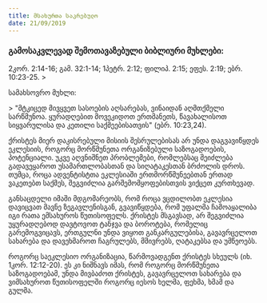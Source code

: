 ```yaml
---
title: მსახურთა საკრებულო
date: 21/09/2019
---
```


<h3 class="ka_geo">  გამოსაკვლევად შემოთავაზებული ბიბლიური მუხლები: </h3> 2კორ. 2:14-16; გამ. 32:1-14; 1პეტრ. 2:12; ფილიპ. 2:15; ეფეს. 2:19; ებრ. 10:23-25.
> <p>სამახსოვრო  მუხლი:</p> 
> "მტკიცედ მივყვეთ სასოების აღსარებას, ვინაიდან აღმთქმელი სარწმუნოა. ყურადღებით მოვეკიდოთ ერთმანეთს, წავახალისოთ სიყვარულისა და კეთილი საქმეებისათვის" (ებრ. 10:23,24).

ქრისტეს მიერ დაკისრებული მისიის შესრულებისას არ უნდა დაგვავიწყდეს ეკლესიის, როგორც მორწმუნეთა ორგანიზებული საზოგადოების, პოტენციალი. უკვე აღვნიშნეთ პრობლემები, რომლებსაც შეიძლება გადავეყაროთ უსამართლობასთან და სიღატაკესთან ბრძოლის დროს. თუმცა, როცა ადვენტისტთა ეკლესიაში ერთმორწმუნეებთან ერთად ვაკეთებთ საქმეს, შეგვიძლია გარშემომყოფებისთვის ვიქცეთ კურთხევად.

განსაცდელი იმაში მდგომარეობს, რომ როცა ვცდილობთ ეკლესია დავიცვათ მავნე ზეგავლენისგან, გვავიწყდება, რომ უფალმა ჩამოაყალიბა იგი რათა ემსახუროს წუთისოფელს. ქრისტეს მსგავსად, არ შეგვიძლია უყურადღებოდ დავტოვოთ ტანჯვა და ბოროტება, რომელიც გარემოგვიცავს, ერთგულნი უნდა ვიყოთ განკარგულებისა, გავავრცელოთ სახარება და დავეხმაროთ ჩაგრულებს, მშივრებს, ღატაკებსა და უმწეოებს.

როგორც საეკლესიო ორგანიზაცია, წარმოვადგენთ ქრისტეს სხეულს (იხ. 1კორ. 12:12-20). ეს კი ნიშნავს იმას, რომ როგორც მორწმუნეთა საზოგადოებამ, უნდა მივბაძოთ ქრისტეს, გავავრცელოთ სახარება და ვიმსახუროთ წუთისოფელში როგორც იესოს ხელმა, ფეხმა, ხმამ და გულმა.